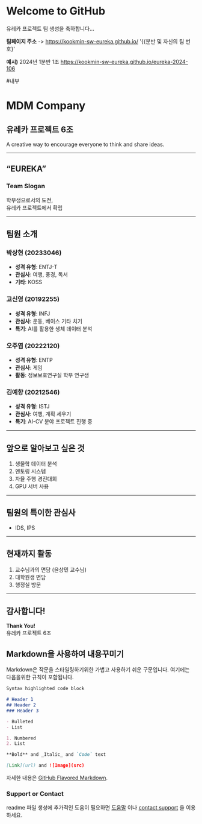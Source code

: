 



# Welcome to GitHub

유레카 프로젝트 팀 생성을 축하합니다...

**팀페이지 주소** -> https://kookmin-sw-eureka.github.io/ '{{분반 및 자신의 팀 번호}'

**예시)** 2024년 1분반 1조  https://kookmin-sw-eureka.github.io/eureka-2024-106

#내부

# MDM Company

## 유레카 프로젝트 6조  
A creative way to encourage everyone to think and share ideas.

---

## **“EUREKA”**  
### Team Slogan  
학부생으로서의 도전,  
유레카 프로젝트에서 확립  

---

## 팀원 소개  

### 박상현 (20233046)  
- **성격 유형**: ENTJ-T  
- **관심사**: 여행, 풍경, 독서  
- **기타**: KOSS  

### 고신영 (20192255)  
- **성격 유형**: INFJ  
- **관심사**: 운동, 베이스 기타 치기  
- **특기**: AI를 활용한 생체 데이터 분석  

### 오주엽 (20222120)  
- **성격 유형**: ENTP  
- **관심사**: 게임  
- **활동**: 정보보호연구실 학부 연구생  

### 김예향 (20212546)  
- **성격 유형**: ISTJ  
- **관심사**: 여행, 계획 세우기  
- **특기**: AI-CV 분야 프로젝트 진행 중  

---

## 앞으로 알아보고 싶은 것  

1. 생물학 데이터 분석  
2. 멘토링 시스템  
3. 자율 주행 경진대회  
4. GPU 서버 사용  

---

## 팀원의 특이한 관심사  

- IDS, IPS  

---

## 현재까지 활동  

1. 교수님과의 면담 (윤상민 교수님)  
2. 대학원생 면담  
3. 행정실 방문  

---

## 감사합니다!  
**Thank You!**  
유레카 프로젝트 6조




## Markdown을 사용하여 내용꾸미기

Markdown은 작문을 스타일링하기위한 가볍고 사용하기 쉬운 구문입니다. 여기에는 다음을위한 규칙이 포함됩니다.

```markdown
Syntax highlighted code block

# Header 1
## Header 2
### Header 3

- Bulleted
- List

1. Numbered
2. List

**Bold** and _Italic_ and `Code` text

[Link](url) and ![Image](src)
```

자세한 내용은 [GitHub Flavored Markdown](https://guides.github.com/features/mastering-markdown/).

### Support or Contact

readme 파일 생성에 추가적인 도움이 필요하면 [도움말](https://help.github.com/articles/about-readmes/) 이나 [contact support](https://github.com/contact) 을 이용하세요.
